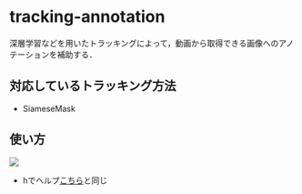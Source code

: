 # tracking-annotation
深層学習などを用いたトラッキングによって，動画から取得できる画像へのアノテーションを補助する．
## 対応しているトラッキング方法
- SiameseMask

## 使い方
<img src="https://dl.dropboxusercontent.com/s/kpzubae18doglle/simple_use.gif">

- hでヘルプ[こちら](https://github.com/deepgreenAN/tracking_annotation/wiki)と同じ